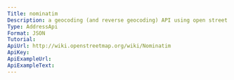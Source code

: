 ```yaml
---
Title: nominatim
Description: a geocoding (and reverse geocoding) API using open street map data
Type: AddressApi
Format: JSON
Tutorial:
ApiUrl: http://wiki.openstreetmap.org/wiki/Nominatim
ApiKey:
ApiExampleUrl:
ApiExampleText:
---
```

